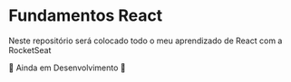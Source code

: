 # Fundamentos React


Neste repositório será colocado todo o meu aprendizado de React com a RocketSeat

:construction: Ainda em Desenvolvimento :construction: